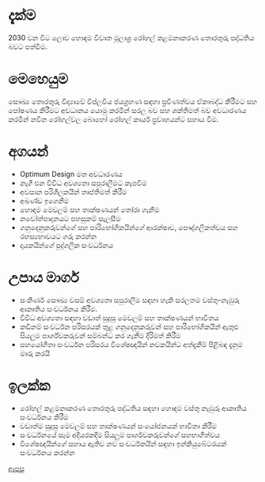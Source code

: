 # දැක්ම
2030 වන විට ලොව හොඳම විවෘත මූලාශ්‍ර රෝහල් කළමනාකරණ තොරතුරු පද්ධතිය බවට පත්වීම.

# මෙහෙයුම
සෞඛ්‍ය තොරතුරු විද්‍යාවේ විප්ලවීය ජයග්‍රහණ සඳහා ප්‍රවීණත්වය ඒකාබද්ධ කිරීමට සහ පෝෂණය කිරීමට අවධානය යොමු කරමින් සරල බව සහ ශක්තිමත් බව අවධාරණය කරමින් නවීන රෝහල්වල බොහෝ රෝහල් කාර්ය ප්‍රවාහයන්ට සහාය වීම.

# අගයන්
* Optimum Design මත අවධාරණය
* නැගී එන විවිධ අවශ්‍යතා සපුරාලීමට කැපවීම
* අවසාන පරිශීලකයින් තෘප්තිමත් කිරීම
* අඛණ්ඩ ඉගෙනීම
* හොඳම මෙවලම් සහ තාක්ෂණයන් තෝරා ගැනීම
* නවෝත්පාදනයට පහසුකම් සැලසීම
* ගනුදෙනුකරුවන්ගේ සහ පාරිභෝගිකයින්ගේ ආරක්ෂාව, පෞද්ගලිකත්වය සහ රහස්‍යභාවයට ගරු කරන්න
* දායකයින්ගේ පුද්ගලික සංවර්ධනය

# උපාය මාර්ග
* සංකීර්ණ සෞඛ්‍ය වසම් අවශ්‍යතා සපුරාලීම සඳහා හැකි සරලතම වස්තු-නැඹුරු ආකෘතිය සංවර්ධනය කිරීම.
* විවිධ අවශ්‍යතා සඳහා වඩාත් සුදුසු මෙවලම් සහ තාක්ෂණයන් භාවිතය
* කඩිනම් සංවර්ධන පරිසරයක් තුළ ගනුදෙනුකරුවන් සහ පාරිභෝගිකයින් ඇතුළු සියලුම පාර්ශ්වකරුවන් සම්බන්ධ කර ගැනීම දිරිමත් කිරීම
* සහයෝගීතා සංවර්ධන පරිසරය විශේෂඥයින් නවකයින්ට අත්දැකීම් පිළිබඳ දැනුම මාරු කරයි

# ඉලක්ක
* රෝහල් කළමනාකරණ තොරතුරු පද්ධතිය සඳහා හොඳම වස්තු නැඹුරු ආකෘතිය සංවර්ධනය කිරීම
* වඩාත්ම සුදුසු මෙවලම් සහ තාක්ෂණයන් සංයෝජනයක් භාවිතා කිරීම
* සංවර්ධනයේ සෑම අදියරකදීම සියලුම පාර්ශවකරුවන්ගේ සහභාගීත්වය
* විශේෂඥයින්ගේ සහාය ඇතිව නව සංවර්ධකයින් සඳහා ඉන්කියුබේටරයක් ​​සංවර්ධනය කරන්න

[ආපසු](https://github.com/hmislk/hmis/wiki/%E0%B7%83%E0%B7%92%E0%B6%82%E0%B7%84%E0%B6%BD)



